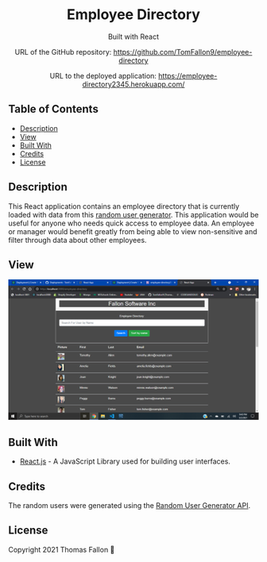 <div align="center">

# Employee Directory

Built with React

URL of the GitHub repository: https://github.com/TomFallon9/employee-directory

URL to the deployed application: https://employee-directory2345.herokuapp.com/

</div>

## Table of Contents 

* [Description](#description)
* [View](#view)
* [Built With](#built-with)
* [Credits](#credits)
* [License](#license)

## Description

This React application contains an employee directory that is currently loaded with data from this [random user generator](https://randomuser.me/). This application would be useful for anyone who needs quick access to employee data. An employee or manager would benefit greatly from being able to view non-sensitive and filter through data about other employees. 

## View



![](public/employee1.png)



## Built With

* [React.js](https://reactjs.org/) - A JavaScript Library used for building user interfaces. 

## Credits

The random users were generated using the [Random User Generator API](https://randomuser.me/).

## License

Copyright 2021 Thomas Fallon 🚀

